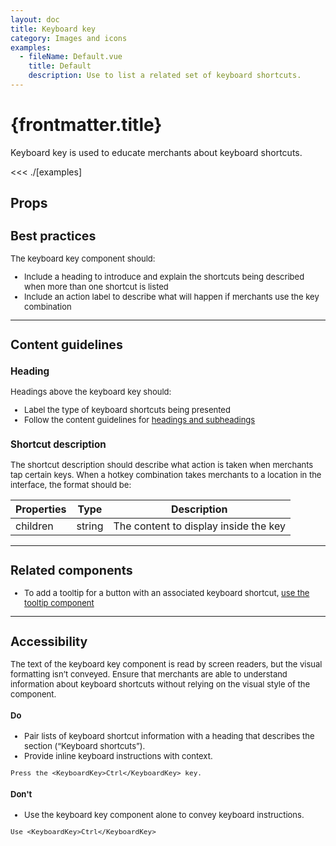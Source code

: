 ```yaml
---
layout: doc
title: Keyboard key
category: Images and icons
examples:
  - fileName: Default.vue
    title: Default
    description: Use to list a related set of keyboard shortcuts.
---
```


# {frontmatter.title}

<Lede>

Keyboard key is used to educate merchants about keyboard shortcuts.

</Lede>

<Examples>

<<< ./[examples]

</Examples>

## Props

<PropsTable />

<div style="font-size: 0.8125rem">

## Best practices

The keyboard key component should:

- Include a heading to introduce and explain the shortcuts being described when more than one shortcut is listed
- Include an action label to describe what will happen if merchants use the key combination

---

## Content guidelines

### Heading

Headings above the keyboard key should:

- Label the type of keyboard shortcuts being presented
- Follow the content guidelines for [headings and subheadings](https://polaris.shopify.com/content/actionable-language#headings-and-subheadings)

### Shortcut description

The shortcut description should describe what action is taken when merchants tap certain keys. When a hotkey combination takes merchants to a location in the interface, the format should be:

| Properties | Type   | Description                           |
| ---------- | ------ | ------------------------------------- |
| children   | string | The content to display inside the key |

---

## Related components

- To add a tooltip for a button with an associated keyboard shortcut, [use the tooltip component](/components/Tooltip)

---

## Accessibility

The text of the keyboard key component is read by screen readers, but the visual formatting isn’t conveyed. Ensure that merchants are able to understand information about keyboard shortcuts without relying on the visual style of the component.

<DoDont>

#### Do

- Pair lists of keyboard shortcut information with a heading that describes the section (“Keyboard shortcuts”).
- Provide inline keyboard instructions with context.

```JSX
Press the <KeyboardKey>Ctrl</KeyboardKey> key.
```

#### Don't

- Use the keyboard key component alone to convey keyboard instructions.

```JSX
Use <KeyboardKey>Ctrl</KeyboardKey>
```

</DoDont>

</div>
